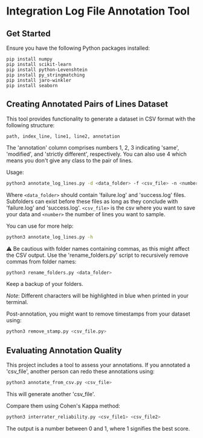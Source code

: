 # Integration Log File Annotation Tool

## Get Started

Ensure you have the following Python packages installed:
```
pip install numpy
pip install scikit-learn
pip install python-Levenshtein
pip install py_stringmatching
pip install jaro-winkler
pip install seaborn
```

## Creating Annotated Pairs of Lines Dataset

This tool provides functionality to generate a dataset in CSV format with the following structure:
```
path, index_line, line1, line2, annotation
```
The 'annotation' column comprises numbers 1, 2, 3 indicating 'same', 'modified', and 'strictly different', respectively. You can also use 4 which means you don't give any class to the pair of lines.

Usage:
```bash
python3 annotate_log_lines.py -d <data_folder> -f <csv_file> -n <number>
```

Where `<data_folder>` should contain 'failure.log' and 'success.log' files. Subfolders can exist before these files as long as they conclude with 'failure.log' and 'success.log'. `<csv_file>` is the csv where you want to save your data and `<number>` the number of lines you want to sample.

You can use for more help:
```bash
python3 annotate_log_lines.py -h
```

⚠️ Be cautious with folder names containing commas, as this might affect the CSV output. Use the 'rename_folders.py' script to recursively remove commas from folder names:
```bash
python3 rename_folders.py <data_folder>
```
Keep a backup of your folders.

*Note*: Different characters will be highlighted in blue when printed in your terminal.

Post-annotation, you might want to remove timestamps from your dataset using:
```bash
python3 remove_stamp.py <csv_file.py>
```

## Evaluating Annotation Quality

This project includes a tool to assess your annotations. If you annotated a 'csv_file', another person can redo these annotations using:
```bash
python3 annotate_from_csv.py <csv_file>
```
This will generate another 'csv_file'.

Compare them using Cohen's Kappa method:
```bash
python3 interrater_reliability.py <csv_file1> <csv_file2>
```
The output is a number between 0 and 1, where 1 signifies the best score.